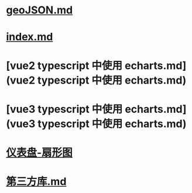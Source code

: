 # [geoJSON.md](geoJSON.md)

# [index.md](index.md)

# [vue2 typescript 中使用 echarts.md](vue2 typescript 中使用 echarts.md)

# [vue3 typescript 中使用 echarts.md](vue3 typescript 中使用 echarts.md)

# [仪表盘-扇形图](仪表盘-扇形图/index.md)

# [第三方库.md](第三方库.md)

